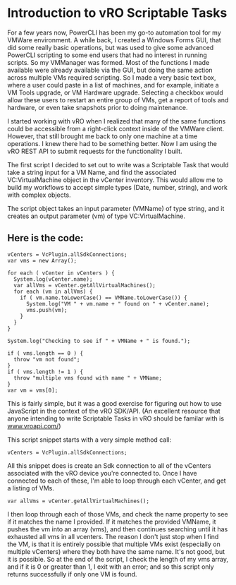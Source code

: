 # Introduction to vRO Scriptable Tasks

For a few years now, PowerCLI has been my go-to automation tool for my VMWare environment.  A while back, I created a Windows Forms GUI, that did some really basic operations, but was used to give some advanced PowerCLI scripting to some end users that had no interest in running scripts.  So my VMManager was formed. Most of the functions I made available were already available via the GUI, but doing the same action across multiple VMs required scripting.  So I made a very basic text box, where a user could paste in a list of machines, and for example, initiate a VM Tools upgrade, or VM Hardware upgrade.  Selecting a checkbox would allow these users to restart an entire group of VMs, get a report of tools and hardware, or even take snapshots prior to doing maintenance.  

I started working with vRO when I realized that many of the same functions could be accessible from a right-click context inside of the VMWare client.  However, that still brought me back to only one machine at a time operations. I knew there had to be something better.  Now I am using the vRO REST API to submit requests for the functionality I built.  

The first script I decided to set out to write was a Scriptable Task that would take a string input for a VM Name, and find the associated VC:VirtualMachine object in the vCenter inventory.  This would allow me to build my workflows to accept simple types (Date, number, string), and work with complex objects.

The script object takes an input parameter (VMName) of type string, and it creates an output parameter (vm) of type VC:VirtualMachine.

## Here is the code:

	vCenters = VcPlugin.allSdkConnections;
	var vms = new Array();

	for each ( vCenter in vCenters ) {
	  System.log(vCenter.name);
	  var allVms = vCenter.getAllVirtualMachines();
	  for each (vm in allVms) {
		if ( vm.name.toLowerCase() == VMName.toLowerCase()) {
		  System.log("VM " + vm.name + " found on " + vCenter.name);
		  vms.push(vm);
		}
	  }
	}

	System.log("Checking to see if " + VMName + " is found.");

	if ( vms.length == 0 ) {
	  throw "vm not found";
	}
	if ( vms.length != 1 ) {
	  throw "multiple vms found with name " + VMName;
	}
	var vm = vms[0];
  
  This is fairly simple, but it was a good exercise for figuring out how to use JavaScript in the context of the vRO SDK/API.  (An excellent resource that anyone intending to write Scriptable Tasks in vRO should be familar with is www.vroapi.com/)

This script snippet starts with a very simple method call:

	vCenters = VcPlugin.allSdkConnections;


All this snippet does is create an Sdk connection to all of the vCenters associated with the vRO device you're connected to.  Once I have connected to each of these, I'm able to loop through each vCenter, and get a listing of VMs.

	var allVms = vCenter.getAllVirtualMachines();

I then loop through each of those VMs, and check the name property to see if it matches the name I provided.  If it matches the provided VMName, it pushes the vm into an array (vms), and then continues searching until it has exhausted all vms in all vcenters.  The reason I don't just stop when I find the VM, is that it is entirely possible that multiple VMs exist (especially on multiple vCenters) where they both have the same name.  It's not good, but it is possible.  So at the end of the script, I check the length of my vms array, and if it is 0 or greater than 1, I exit with an error; and so this script only returns successfully if only one VM is found.
